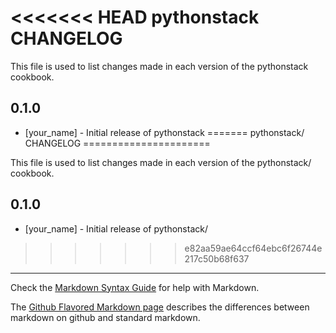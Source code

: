 <<<<<<< HEAD
pythonstack CHANGELOG
=====================

This file is used to list changes made in each version of the pythonstack cookbook.

0.1.0
-----
- [your_name] - Initial release of pythonstack
=======
pythonstack/ CHANGELOG
======================

This file is used to list changes made in each version of the pythonstack/ cookbook.

0.1.0
-----
- [your_name] - Initial release of pythonstack/
>>>>>>> e82aa59ae64ccf64ebc6f26744e217c50b68f637

- - -
Check the [Markdown Syntax Guide](http://daringfireball.net/projects/markdown/syntax) for help with Markdown.

The [Github Flavored Markdown page](http://github.github.com/github-flavored-markdown/) describes the differences between markdown on github and standard markdown.
